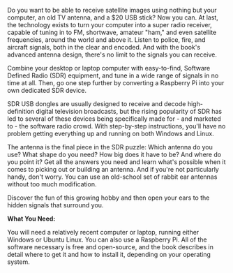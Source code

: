 Do you want to be able to receive satellite images using nothing but your computer, an old TV antenna, and a $20 USB stick? Now you can. At last, the technology exists to turn your computer into a super radio receiver, capable of tuning in to FM, shortwave, amateur "ham," and even satellite frequencies, around the world and above it. Listen to police, fire, and aircraft signals, both in the clear and encoded. And with the book's advanced antenna design, there's no limit to the signals you can receive.

Combine your desktop or laptop computer with easy-to-find, Software Defined Radio (SDR) equipment, and tune in a wide range of signals in no time at all. Then, go one step further by converting a Raspberry Pi into your own dedicated SDR device.

SDR USB dongles are usually designed to receive and decode high-definition digital television broadcasts, but the rising popularity of SDR has led to several of these devices being specifically made for - and marketed to - the software radio crowd. With step-by-step instructions, you'll have no problem getting everything up and running on both Windows and Linux.

The antenna is the final piece in the SDR puzzle: Which antenna do you use? What shape do you need? How big does it have to be? And where do you point it? Get all the answers you need and learn what's possible when it comes to picking out or building an antenna. And if you're not particularly handy, don't worry. You can use an old-school set of rabbit ear antennas without too much modification.

Discover the fun of this growing hobby and then open your ears to the hidden signals that surround you.

**What You Need:**

You will need a relatively recent computer or laptop, running either Windows or Ubuntu Linux. You can also use a Raspberry Pi. All of the software necessary is free and open-source, and the book describes in detail where to get it and how to install it, depending on your operating system.
